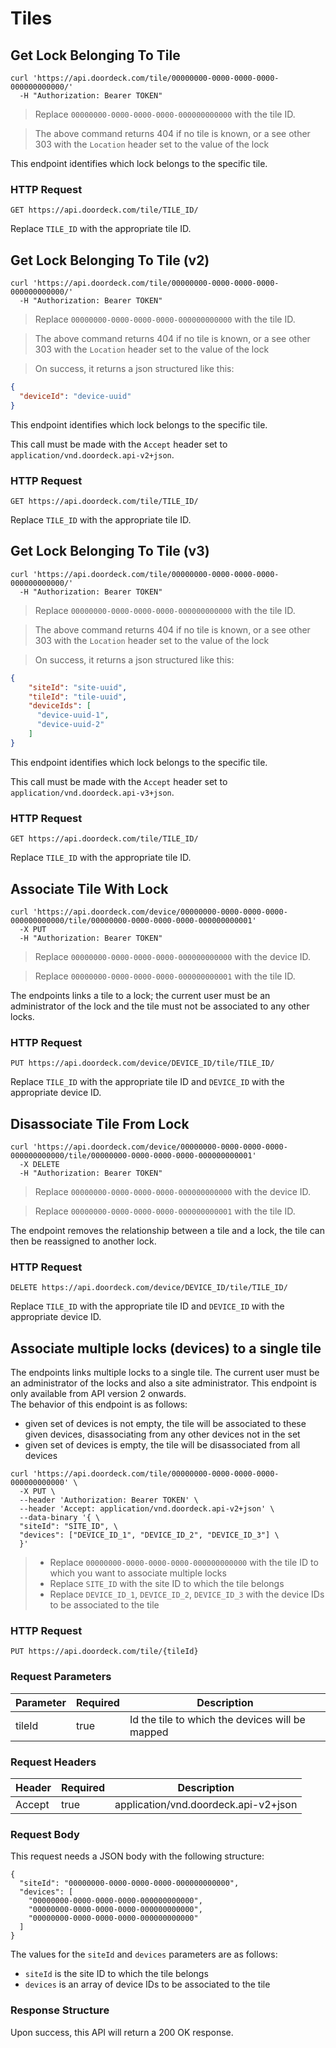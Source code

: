 # Tiles

## Get Lock Belonging To Tile

```shell
curl 'https://api.doordeck.com/tile/00000000-0000-0000-0000-000000000000/'
  -H "Authorization: Bearer TOKEN"
```

> Replace `00000000-0000-0000-0000-000000000000` with the tile ID.

> The above command returns 404 if no tile is known, or a see other 303 with the `Location` header set to the value of 
the lock

This endpoint identifies which lock belongs to the specific tile.

### HTTP Request

`GET https://api.doordeck.com/tile/TILE_ID/`

Replace `TILE_ID` with the appropriate tile ID.

## Get Lock Belonging To Tile (v2)

```shell
curl 'https://api.doordeck.com/tile/00000000-0000-0000-0000-000000000000/'
  -H "Authorization: Bearer TOKEN"
```

> Replace `00000000-0000-0000-0000-000000000000` with the tile ID.

> The above command returns 404 if no tile is known, or a see other 303 with the `Location` header set to the value of
the lock

> On success, it returns a json structured like this:
```json
{
  "deviceId": "device-uuid"
}
```

This endpoint identifies which lock belongs to the specific tile.

This call must be made with the `Accept` header set to `application/vnd.doordeck.api-v2+json`.

### HTTP Request

`GET https://api.doordeck.com/tile/TILE_ID/`

Replace `TILE_ID` with the appropriate tile ID.

## Get Lock Belonging To Tile (v3)

```shell
curl 'https://api.doordeck.com/tile/00000000-0000-0000-0000-000000000000/'
  -H "Authorization: Bearer TOKEN"
```

> Replace `00000000-0000-0000-0000-000000000000` with the tile ID.

> The above command returns 404 if no tile is known, or a see other 303 with the `Location` header set to the value of
the lock

> On success, it returns a json structured like this:
```json
{
    "siteId": "site-uuid",
    "tileId": "tile-uuid",
    "deviceIds": [
      "device-uuid-1",
      "device-uuid-2"
    ]
}
```

This endpoint identifies which lock belongs to the specific tile.

This call must be made with the `Accept` header set to `application/vnd.doordeck.api-v3+json`.

### HTTP Request

`GET https://api.doordeck.com/tile/TILE_ID/`

Replace `TILE_ID` with the appropriate tile ID.

## Associate Tile With Lock

```shell
curl 'https://api.doordeck.com/device/00000000-0000-0000-0000-000000000000/tile/00000000-0000-0000-0000-000000000001'
  -X PUT
  -H "Authorization: Bearer TOKEN"
```

> Replace `00000000-0000-0000-0000-000000000000` with the device ID.

> Replace `00000000-0000-0000-0000-000000000001` with the tile ID.

The endpoints links a tile to a lock; the current user must be an administrator of the lock and the tile must not be 
associated to any other locks.

### HTTP Request

`PUT https://api.doordeck.com/device/DEVICE_ID/tile/TILE_ID/`

Replace `TILE_ID` with the appropriate tile ID and `DEVICE_ID` with the appropriate device ID.

## Disassociate Tile From Lock

```shell
curl 'https://api.doordeck.com/device/00000000-0000-0000-0000-000000000000/tile/00000000-0000-0000-0000-000000000001'
  -X DELETE
  -H "Authorization: Bearer TOKEN"
```

> Replace `00000000-0000-0000-0000-000000000000` with the device ID.

> Replace `00000000-0000-0000-0000-000000000001` with the tile ID.

The endpoint removes the relationship between a tile and a lock, the tile can then be reassigned to another lock.

### HTTP Request

`DELETE https://api.doordeck.com/device/DEVICE_ID/tile/TILE_ID/`

Replace `TILE_ID` with the appropriate tile ID and `DEVICE_ID` with the appropriate device ID.

## Associate multiple locks (devices) to a single tile

The endpoints links multiple locks to a single tile. The current user must be an administrator of the locks and also a site administrator.
This endpoint is only available from API version 2 onwards.
<br>
The behavior of this endpoint is as follows:
- given set of devices is not empty, the tile will be associated to these given devices, disassociating from any other devices not in the set
- given set of devices is empty, the tile will be disassociated from all devices

```shell
curl 'https://api.doordeck.com/tile/00000000-0000-0000-0000-000000000000' \
  -X PUT \
  --header 'Authorization: Bearer TOKEN' \
  --header 'Accept: application/vnd.doordeck.api-v2+json' \
  --data-binary '{ \
  "siteId": "SITE_ID", \
  "devices": ["DEVICE_ID_1", "DEVICE_ID_2", "DEVICE_ID_3"] \
  }'
```

> - Replace `00000000-0000-0000-0000-000000000000` with the tile ID to which you want to associate multiple locks
> - Replace `SITE_ID` with the site ID to which the tile belongs
> - Replace `DEVICE_ID_1`, `DEVICE_ID_2`, `DEVICE_ID_3` with the device IDs to be associated to the tile

### HTTP Request

`PUT https://api.doordeck.com/tile/{tileId}`

### Request Parameters

| Parameter | Required | Description                                     |
|-----------| -------- |-------------------------------------------------|
| tileId    | true     | Id the tile to which the devices will be mapped |

### Request Headers

| Header | Required | Description                          |
| ------ | -------- | ------------------------------------ |
| Accept | true     | application/vnd.doordeck.api-v2+json |

### Request Body

This request needs a JSON body with the following structure:

```
{
  "siteId": "00000000-0000-0000-0000-000000000000",
  "devices": [
    "00000000-0000-0000-0000-000000000000",
    "00000000-0000-0000-0000-000000000000",
    "00000000-0000-0000-0000-000000000000"
  ]
}
```

The values for the `siteId` and `devices` parameters are as follows:
- `siteId` is the site ID to which the tile belongs
- `devices` is an array of device IDs to be associated to the tile  

### Response Structure

Upon success, this API will return a 200 OK response.
